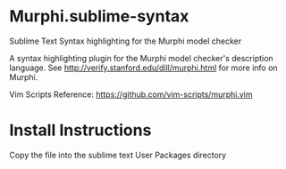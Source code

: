 # Murphi.sublime-syntax
Sublime Text Syntax highlighting for the Murphi model checker


A syntax highlighting plugin for the Murphi model checker's description language. See http://verify.stanford.edu/dill/murphi.html for more info on Murphi.

Vim Scripts Reference: https://github.com/vim-scripts/murphi.vim

# Install Instructions
Copy the file into the sublime text User Packages directory
